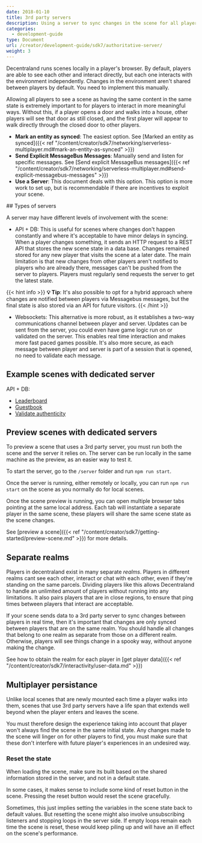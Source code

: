 ```yaml
---
date: 2018-01-10
title: 3rd party servers
description: Using a server to sync changes in the scene for all players
categories:
  - development-guide
type: Document
url: /creator/development-guide/sdk7/authoritative-server/
weight: 3
---
```


Decentraland runs scenes locally in a player's browser. By default, players are able to see each other and interact directly, but each one interacts with the environment independently. Changes in the environment aren't shared between players by default. You need to implement this manually.

Allowing all players to see a scene as having the same content in the same state is extremely important to for players to interact in more meaningful ways. Without this, if a player opens a door and walks into a house, other players will see that door as still closed, and the first player will appear to walk directly through the closed door to other players.

- **Mark an entity as synced**: The easiest option. See [Marked an entity as synced]({{< ref "/content/creator/sdk7/networking/serverless-multiplayer.md#mark-an-entity-as-synced" >}})
- **Send Explicit MessageBus Messages**: Manually send and listen for specific messages. See [Send explicit MessageBus messages]({{< ref "/content/creator/sdk7/networking/serverless-multiplayer.md#send-explicit-messagebus-messages" >}})
- **Use a Server**: This document deals with this option. This option is more work to set up, but is recommendable if there are incentives to exploit your scene.

## Types of servers

A server may have different levels of involvement with the scene:

- API + DB: This is useful for scenes where changes don't happen constantly and where it's acceptable to have minor delays in syncing. When a player changes something, it sends an HTTP request to a REST API that stores the new scene state in a data base. Changes remained stored for any new player that visits the scene at a later date. The main limitation is that new changes from other players aren't notified to players who are already there, messages can't be pushed from the server to players. Players must regularly send requests the server to get the latest state.

{{< hint info >}}
**💡 Tip**: It's also possible to opt for a hybrid approach where changes are notified between players via Messagebus messages, but the final state is also stored via an API for future visitors.
{{< /hint >}}

- Websockets: This alternative is more robust, as it establishes a two-way communications channel between player and server. Updates can be sent from the server, you could even have game logic run on or validated on the server. This enables real time interaction and makes more fast paced games possible. It's also more secure, as each message between player and server is part of a session that is opened, no need to validate each message.

## Example scenes with dedicated server

API + DB:

- [Leaderboard](https://github.com/decentraland/sdk7-goerli-plaza/tree/main/leader-board)
- [Guestbook](https://github.com/decentraland/sdk7-goerli-plaza/tree/main/guest-book-api)
- [Validate authenticity](https://github.com/decentraland/sdk7-goerli-plaza/tree/main/validate-player-authenticity)

## Preview scenes with dedicated servers

To preview a scene that uses a 3rd party server, you must run both the scene and the server it relies on. The server can be run locally in the same machine as the preview, as an easier way to test it.

To start the server, go to the `/server` folder and run `npm run start`.

Once the server is running, either remotely or locally, you can run `npm run start` on the scene as you normally do for local scenes.

Once the scene preview is running, you can open multiple browser tabs pointing at the same local address. Each tab will instantiate a separate player in the same scene, these players will share the same scene state as the scene changes.

See [preview a scene]({{< ref "/content/creator/sdk7/getting-started/preview-scene.md" >}}) for more details.

## Separate realms

Players in decentraland exist in many separate _realms_. Players in different realms cant see each other, interact or chat with each other, even if they're standing on the same parcels. Dividing players like this allows Decentraland to handle an unlimited amount of players without running into any limitations. It also pairs players that are in close regions, to ensure that ping times between players that interact are acceptable.

If your scene sends data to a 3rd party server to sync changes between players in real time, then it's important that changes are only synced between players that are on the same realm. You should handle all changes that belong to one realm as separate from those on a different realm. Otherwise, players will see things change in a spooky way, without anyone making the change.

See how to obtain the realm for each player in [get player data]({{< ref "/content/creator/sdk7/interactivity/user-data.md" >}})

## Multiplayer persistance

Unlike local scenes that are newly mounted each time a player walks into them, scenes that use 3rd party servers have a life span that extends well beyond when the player enters and leaves the scene.

You must therefore design the experience taking into account that player won't always find the scene in the same initial state.
Any changes made to the scene will linger on for other players to find, you must make sure that these don't interfere with future player's experiences in an undesired way.

### Reset the state

When loading the scene, make sure its built based on the shared information stored in the server, and not in a default state.

In some cases, it makes sense to include some kind of reset button in the scene. Pressing the reset button would reset the scene gracefully.

Sometimes, this just implies setting the variables in the scene state back to default values. But resetting the scene might also involve unsubscribing listeners and stopping loops in the server side. If empty loops remain each time the scene is reset, these would keep piling up and will have an ill effect on the scene's performance.
